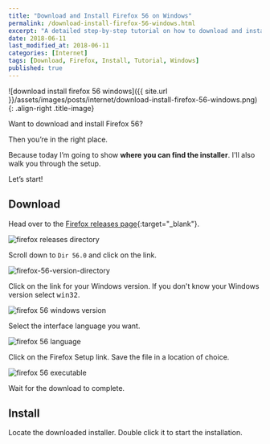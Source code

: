 ```yaml
---
title: "Download and Install Firefox 56 on Windows"
permalink: /download-install-firefox-56-windows.html
excerpt: "A detailed step-by-step tutorial on how to download and install Firefox 56 on Windows."
date: 2018-06-11
last_modified_at: 2018-06-11
categories: [Internet]
tags: [Download, Firefox, Install, Tutorial, Windows]
published: true
---
```


![download install firefox 56 windows]({{ site.url }}/assets/images/posts/internet/download-install-firefox-56-windows.png){: .align-right .title-image}

Want to download and install Firefox 56?

Then you’re in the right place.

Because today I’m going to show **where you can find the installer**. I'll also walk you through the setup.

Let’s start!

## Download

Head over to the [Firefox releases page](https://ftp.mozilla.org/pub/firefox/releases/){:target="_blank"}.

<img src="{{ site.url }}/assets/images/posts/internet/firefox-releases-directory.png" alt="firefox releases directory">

Scroll down to `Dir 56.0` and click on the link.

<img src="{{ site.url }}/assets/images/posts/internet/firefox-56-version-directory.png" alt="firefox-56-version-directory">

Click on the link for your Windows version. If you don't know your Windows version select <kbd>win32</kbd>.

<img src="{{ site.url }}/assets/images/posts/internet/firefox-56-windows-version.png" alt="firefox 56 windows version">

Select the interface language you want.

<img src="{{ site.url }}/assets/images/posts/internet/firefox-56-language.png" alt="firefox 56 language">

Click on the Firefox Setup link. Save the file in a location of choice.

<img src="{{ site.url }}/assets/images/posts/internet/firefox-56-executable.png" alt="firefox 56 executable">

Wait for the download to complete.

## Install

Locate the downloaded installer. Double click it to start the installation.
